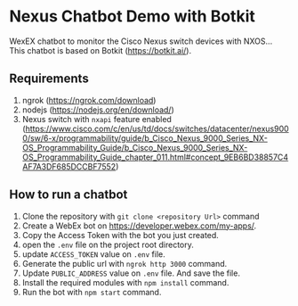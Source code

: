 # Nexus Chatbot Demo with Botkit

WexEX chatbot to monitor the Cisco Nexus switch devices with NXOS...
This chatbot is based on Botkit (https://botkit.ai/).

## Requirements

1. ngrok (https://ngrok.com/download)
2. nodejs (https://nodejs.org/en/download/)
3. Nexus switch with `nxapi` feature enabled (https://www.cisco.com/c/en/us/td/docs/switches/datacenter/nexus9000/sw/6-x/programmability/guide/b_Cisco_Nexus_9000_Series_NX-OS_Programmability_Guide/b_Cisco_Nexus_9000_Series_NX-OS_Programmability_Guide_chapter_011.html#concept_9EB6BD38857C4AF7A3DF685DCCBF7552)


## How to run a chatbot

1. Clone the repository with `git clone <repository Url>` command
2. Create a WebEx bot on https://developer.webex.com/my-apps/.
3. Copy the Access Token with the bot you just created.
4. open the `.env` file on the project root directory.
5. update `ACCESS_TOKEN` value on `.env` file.
6. Generate the public url with `ngrok http 3000` command.
7. Update `PUBLIC_ADDRESS` value on `.env` file. And save the file.
8. Install the required modules with `npm install` command.
9. Run the bot with `npm start` command.


<!-- 
This is a Botkit starter kit for webex, created with the [Yeoman generator](https://github.com/howdyai/botkit/tree/master/packages/generator-botkit#readme).

To complete the configuration of this bot, make sure to update the included `.env` file with your platform tokens and credentials.

[Botkit Docs](https://botkit.ai/docs/v4)

This bot is powered by [a folder full of modules](https://botkit.ai/docs/v4/core.html#organize-your-bot-code). 
Edit the samples, and add your own in the [features/](features/) folder.
-->

